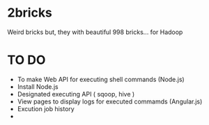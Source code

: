 2bricks
=======

Weird bricks but, they with beautiful 998 bricks... for Hadoop  


TO DO
=======

* To make Web API for executing shell commands (Node.js)
 * Install Node.js
 * Designated executing API ( sqoop, hive )
* View pages to display logs for executed commamds (Angular.js)
* Excution job history
*
 


